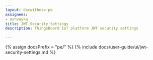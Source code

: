 ```yaml
---
layout: docwithnav-pe
assignees:
- ashvayka
title: JWT Security Settings
description: ThingsBoard IoT platform JWT security settings

---
```


{% assign docsPrefix = "pe/" %}
{% include docs/user-guide/ui/jwt-security-settings.md %}
